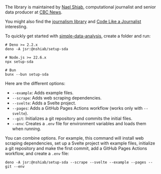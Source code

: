 The library is maintained by [Nael Shiab](http://naelshiab.com/), computational
journalist and senior data producer at [CBC News](https://www.cbc.ca/news).

You might also find the
[journalism library](https://github.com/nshiab/journalism) and
[Code Like a Journalist](https://github.com/nshiab/code-like-a-journalist)
interesting.

To quickly get started with
[simple-data-analysis](https://github.com/nshiab/simple-data-analysis), create a
folder and run:

```
# Deno >= 2.2.x
deno -A jsr:@nshiab/setup-sda

# Node.js >= 22.6.x
npx setup-sda

# Bun
bunx --bun setup-sda
```

Here are the different options:

- `--example`: Adds example files.
- `--scrape`: Adds web scraping dependencies.
- `--svelte`: Adds a Svelte project.
- `--pages`: Adds a GitHub Pages Actions workflow (works only with `--svelte`).
- `--git`: Initializes a git repository and commits the initial files.
- `--env`: Creates a `.env` file for environment variables and loads them when
  running.

You can combine options. For example, this command will install web scraping
dependencies, set up a Svelte project with example files, initialize a git
repository and make the first commit, add a GitHub Pages Actions workflow, and
create a `.env` file:

```
deno -A jsr:@nshiab/setup-sda --scrape --svelte --example --pages --git --env
```
